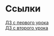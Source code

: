 # Ссылки
[ДЗ с первого урока](https://www.figma.com/file/LODvdRxy7RQhROE62BxAnX/%D0%9F%D0%B5%D1%80%D0%B2%D1%8B%D0%B9-%D1%83%D1%80%D0%BE%D0%BA-Skillbox?type=design&node-id=0%3A1&mode=design&t=lUy3uEYQDRanqIag-1)
<br>
[ДЗ с второго урока](https://www.figma.com/file/94oiO4CLwDoe2E194sWVgk/%D0%92%D1%82%D0%BE%D1%80%D0%BE%D0%B9-%D1%83%D1%80%D0%BE%D0%BA-Skillbox?type=design&node-id=0%3A1&mode=design&t=Lory8rxpfnMG1yB3-1)
